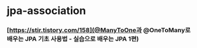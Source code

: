 # jpa-association
### [https://stir.tistory.com/158](@ManyToOne과 @OneToMany로 배우는 JPA 기초 사용법 - 실습으로 배우는 JPA 1편)
